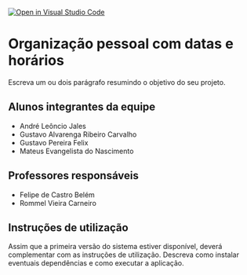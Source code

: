 [![Open in Visual Studio Code](https://classroom.github.com/assets/open-in-vscode-718a45dd9cf7e7f842a935f5ebbe5719a5e09af4491e668f4dbf3b35d5cca122.svg)](https://classroom.github.com/online_ide?assignment_repo_id=11852662&assignment_repo_type=AssignmentRepo)
# Organização pessoal com datas e horários

Escreva um ou dois parágrafo resumindo o objetivo do seu projeto.

## Alunos integrantes da equipe 

* André Leôncio Jales
* Gustavo Alvarenga Ribeiro Carvalho
* Gustavo Pereira Felix
* Mateus Evangelista do Nascimento

## Professores responsáveis

* Felipe de Castro Belém
* Rommel Vieira Carneiro 

## Instruções de utilização

Assim que a primeira versão do sistema estiver disponível, deverá complementar com as instruções de utilização. Descreva como instalar eventuais dependências e como executar a aplicação.
